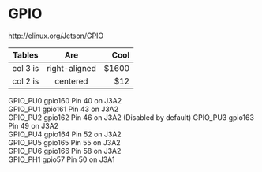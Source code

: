 GPIO
====

http://elinux.org/Jetson/GPIO

| Tables        | Are           | Cool  |
| ------------- |:-------------:| -----:|
| col 3 is      | right-aligned | $1600 |
| col 2 is      | centered      |   $12 |

GPIO_PU0	gpio160	Pin 40 on J3A2	
GPIO_PU1	gpio161	Pin 43 on J3A2	
GPIO_PU2	gpio162	Pin 46 on J3A2	(Disabled by default)
GPIO_PU3	gpio163	Pin 49 on J3A2	
GPIO_PU4	gpio164	Pin 52 on J3A2	
GPIO_PU5	gpio165	Pin 55 on J3A2	
GPIO_PU6	gpio166	Pin 58 on J3A2	
GPIO_PH1	gpio57	Pin 50 on J3A1	
